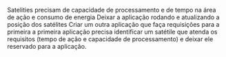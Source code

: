 Satelities precisam de capacidade de processamento e de tempo na área de ação e consumo de energia
Deixar a aplicação rodando e atualizando a posição dos satélites
Criar um outra aplicação que faça requisições para a primeira
a primeira aplicação precisa identificar um satétile que atenda os requisitos (tempo de ação e capacidade de processamento) e deixar ele reservado para a aplicação.  